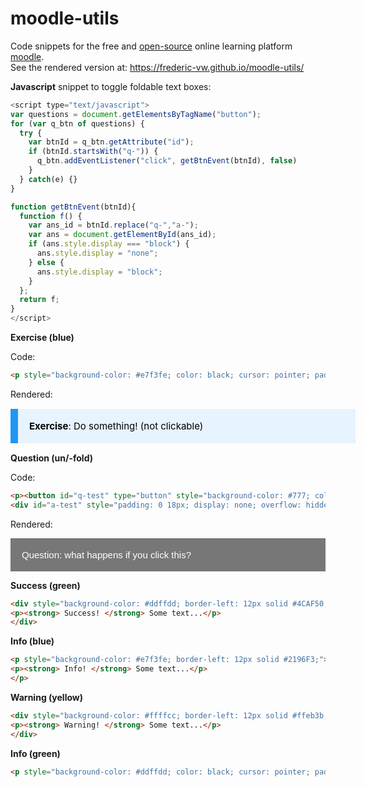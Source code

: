 # moodle-utils

Code snippets for the free and [open-source](https://github.com/moodle/moodle) online learning platform [moodle](https://moodle.org/).  
See the rendered version at: https://frederic-vw.github.io/moodle-utils/

**Javascript** snippet to toggle foldable text boxes:

```javascript
<script type="text/javascript">
var questions = document.getElementsByTagName("button");
for (var q_btn of questions) {
  try {
    var btnId = q_btn.getAttribute("id");
    if (btnId.startsWith("q-")) {
      q_btn.addEventListener("click", getBtnEvent(btnId), false)
    }
  } catch(e) {}
}

function getBtnEvent(btnId){
  function f() {
    var ans_id = btnId.replace("q-","a-");
    var ans = document.getElementById(ans_id);
    if (ans.style.display === "block") {
      ans.style.display = "none";
    } else {
      ans.style.display = "block";
    }
  };
  return f;
}
</script>
```

**Exercise (blue)**

Code:
```html
<p style="background-color: #e7f3fe; color: black; cursor: pointer; padding: 18px; width: 100%; border-left: 12px solid #2196F3; text-align: left; outline: none; font-size: 15px;"><strong>Exercise</strong>: Do something! (not clickable)</p>
```

Rendered:
<p style="background-color: #e7f3fe; color: black; cursor: pointer; padding: 18px; width: 100%; border-left: 12px solid #2196F3; text-align: left; outline: none; font-size: 15px;"><strong>Exercise</strong>: Do something! (not clickable)</p>

**Question (un/-fold)**

Code:
```html
<p><button id="q-test" type="button" style="background-color: #777; color: white; cursor: pointer; padding: 18px; width: 100%; border: none; text-align: left; outline: none; font-size: 15px;">Question: what happens if you click this?</button></p>
<div id="a-test" style="padding: 0 18px; display: none; overflow: hidden; background-color: #f1f1f1;">...you may get an answer!</div>
```

Rendered:
<p><button id="q-test" type="button" style="background-color: #777; color: white; cursor: pointer; padding: 18px; width: 100%; border: none; text-align: left; outline: none; font-size: 15px;">Question: what happens if you click this?</button></p>
<div id="a-test" style="padding: 0 18px; display: none; overflow: hidden; background-color: #f1f1f1;">...you may get an answer!</div>


**Success (green)**
```html
<div style="background-color: #ddffdd; border-left: 12px solid #4CAF50;">
<p><strong> Success! </strong> Some text...</p>
</div>
```

**Info (blue)**
```html
<p style="background-color: #e7f3fe; border-left: 12px solid #2196F3;">
<p><strong> Info! </strong> Some text...</p>
</p>
```

**Warning (yellow)**
```html
<div style="background-color: #ffffcc; border-left: 12px solid #ffeb3b;">
<p><strong> Warning! </strong> Some text...</p>
</div>
```

**Info (green)**
```html
<p style="background-color: #ddffdd; color: black; cursor: pointer; padding: 18px; width: 100%; border-left: 12px solid #4CAF50; text-align: left; outline: none; font-size: 15px;"><strong>Info</strong>: This mechanism will be demonstrated in the muscle practical!</p>
```
